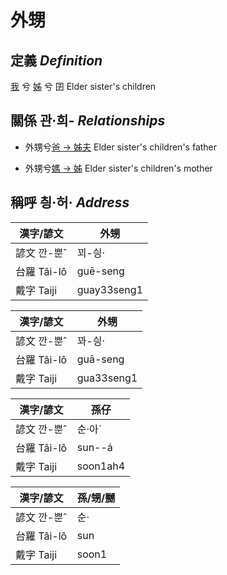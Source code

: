 # 外甥
## 定義 _Definition_
[我](member1.md) 兮 [姊](member5.md) 兮 囝
Elder sister's children

## 關係 관·희- _Relationships_

- 外甥兮[爸 → 姊夫](member23.md) Elder sister's children's father

- 外甥兮[媽 → 姊](member5.md) Elder sister's children's mother



## 稱呼 칑·허· _Address_

漢字/諺文 | 外甥
--- | ---
諺文 깐-뿐ˆ | 꾀-싕·
台羅 Tâi-lô | guē-seng
戴字 Taiji | guay33seng1


漢字/諺文 | 外甥
--- | ---
諺文 깐-뿐ˆ | 꽈-싕·
台羅 Tâi-lô | guā-seng
戴字 Taiji | gua33seng1


漢字/諺文 | 孫仔
--- | ---
諺文 깐-뿐ˆ | 순·아ˊ
台羅 Tâi-lô | sun--á
戴字 Taiji | soon1ah4


漢字/諺文 | 孫/甥/嬲
--- | ---
諺文 깐-뿐ˆ | 순·
台羅 Tâi-lô | sun
戴字 Taiji | soon1


